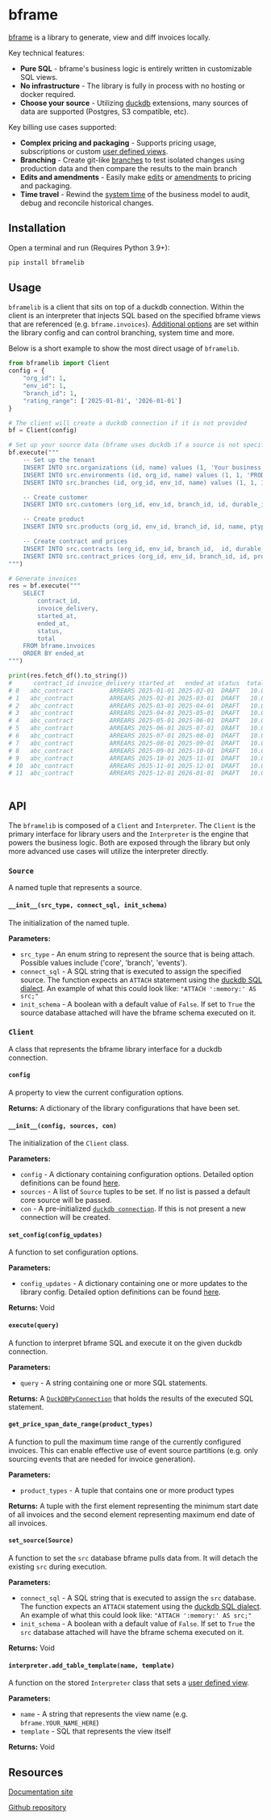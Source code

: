 # bframe

[bframe](https://bframe.work) is a library to generate, view and diff invoices locally.

Key technical features:
* **Pure SQL** - bframe's business logic is entirely written in customizable SQL views.
* **No infrastructure** - The library is fully in process with no hosting or docker required.
* **Choose your source** - Utilizing [duckdb](https://duckdb.org/) extensions, many sources of data are supported (Postgres, S3 compatible, etc).

Key billing use cases supported:
* **Complex pricing and packaging** - Supports pricing usage, subscriptions or custom [user defined views](https://bframe.work/features/user_defined_views.html).
* **Branching** - Create git-like [branches](https://bframe.work/features/branching.html) to test isolated changes using production data and then compare the results to the main branch
* **Edits and amendments** - Easily make [edits](https://bframe.work/features/edits.html) or [amendments](https://bframe.work/features/amendments.html) to pricing and packaging.
* **Time travel** - Rewind the [system time](https://bframe.work/features/system_time.html) of the business model to audit, debug and reconcile historical changes.

## Installation
Open a terminal and run (Requires Python 3.9+):

```bash
pip install bframelib
```

## Usage
`bframelib` is a client that sits on top of a duckdb connection. Within the client is an interpreter that injects SQL based on the specified bframe views that are referenced (e.g. ``bframe.invoices``). [Additional options](https://bframe.work/interface_api/variables.html) are set within the library config and can control branching, system time and more.

Below is a short example to show the most direct usage of `bframelib`.

```python
from bframelib import Client
config = {
    "org_id": 1,
    "env_id": 1,
    "branch_id": 1,
    "rating_range": ['2025-01-01', '2026-01-01']
}

# The client will create a duckdb connection if it is not provided
bf = Client(config)

# Set up your source data (bframe uses duckdb if a source is not specified)
bf.execute("""
    -- Set up the tenant
    INSERT INTO src.organizations (id, name) values (1, 'Your business');
    INSERT INTO src.environments (id, org_id, name) values (1, 1, 'PROD');
    INSERT INTO src.branches (id, org_id, env_id, name) values (1, 1, 1, 'main');

    -- Create customer
    INSERT INTO src.customers (org_id, env_id, branch_id, id, durable_id, name) values (1, 1, 1, 1, 'abc', 'Customer name');

    -- Create product
    INSERT INTO src.products (org_id, env_id, branch_id, id, name, ptype) values (1, 1, 1, 1, 'Item', 'FIXED');

    -- Create contract and prices
    INSERT INTO src.contracts (org_id, env_id, branch_id,  id, durable_id, customer_id, started_at, ended_at, effective_at) values (1, 1, 1, 1, 'abc_contract', 'abc', '2025-01-01', '2026-01-01', '2025-01-01');
    INSERT INTO src.contract_prices (org_id, env_id, branch_id, id, product_uid, contract_uid, price, invoice_delivery, invoice_schedule) values (1, 1, 1, 1, 1, 1, '10.00', 'ARREARS', 1);
""")

# Generate invoices
res = bf.execute("""
    SELECT 
        contract_id,
        invoice_delivery,
        started_at,
        ended_at,
        status,
        total
    FROM bframe.invoices
    ORDER BY ended_at
""")

print(res.fetch_df().to_string())
#      contract_id invoice_delivery started_at   ended_at status  total
# 0   abc_contract          ARREARS 2025-01-01 2025-02-01  DRAFT   10.0
# 1   abc_contract          ARREARS 2025-02-01 2025-03-01  DRAFT   10.0
# 2   abc_contract          ARREARS 2025-03-01 2025-04-01  DRAFT   10.0
# 3   abc_contract          ARREARS 2025-04-01 2025-05-01  DRAFT   10.0
# 4   abc_contract          ARREARS 2025-05-01 2025-06-01  DRAFT   10.0
# 5   abc_contract          ARREARS 2025-06-01 2025-07-01  DRAFT   10.0
# 6   abc_contract          ARREARS 2025-07-01 2025-08-01  DRAFT   10.0
# 7   abc_contract          ARREARS 2025-08-01 2025-09-01  DRAFT   10.0
# 8   abc_contract          ARREARS 2025-09-01 2025-10-01  DRAFT   10.0
# 9   abc_contract          ARREARS 2025-10-01 2025-11-01  DRAFT   10.0
# 10  abc_contract          ARREARS 2025-11-01 2025-12-01  DRAFT   10.0
# 11  abc_contract          ARREARS 2025-12-01 2026-01-01  DRAFT   10.0
    
```

## API
The `bframelib` is composed of a `Client` and `Interpreter`. The `Client` is the primary interface for library users and the `Interpreter` is the engine that powers the business logic. Both are exposed through the library but only more advanced use cases will utilize the interpreter directly.

### `Source`
A named tuple that represents a source.

#### `__init__(src_type, connect_sql, init_schema)`
The initialization of the named tuple.

**Parameters:**
* `src_type` - An enum string to represent the source that is being attach. Possible values include ('core', 'branch', 'events').
* `connect_sql` - A SQL string that is executed to assign the specified source. The function expects an `ATTACH` statement using the [duckdb SQL dialect](https://duckdb.org/docs/sql/statements/attach.html). An example of what this could look like: `"ATTACH ':memory:' AS src;"`
* `init_schema` - A boolean with a default value of `False`. If set to `True` the source database attached will have the bframe schema executed on it.

### `Client`
A class that represents the bframe library interface for a duckdb connection.

#### `config`
A property to view the current configuration options.

**Returns:**
A dictionary of the library configurations that have been set.

#### `__init__(config, sources, con)`
The initialization of the `Client` class.

**Parameters:**
* `config` - A dictionary containing configuration options. Detailed option definitions can be found [here](https://bframe.work/interface_api/variables.html).
* `sources` - A list of `Source` tuples to be set. If no list is passed a default core source will be passed.
* `con` - A pre-initialized [`duckdb connection`](https://duckdb.org/docs/api/python/reference/#duckdb.DuckDBPyConnection). If this is not present a new connection will be created.

#### `set_config(config_updates)`
A function to set configuration options.

**Parameters:**
* `config_updates` - A dictionary containing one or more updates to the library config. Detailed option definitions can be found [here](https://bframe.work/interface_api/variables.html).

**Returns:**
Void

#### `execute(query)`
A function to interpret bframe SQL and execute it on the given duckdb connection.

**Parameters:**
* `query` - A string containing one or more SQL statements.

**Returns:**
A [`DuckDBPyConnection`](https://duckdb.org/docs/api/python/reference/#duckdb.DuckDBPyConnection) that holds the results of the executed SQL statement.

#### `get_price_span_date_range(product_types)`
A function to pull the maximum time range of the currently configured invoices. This can enable effective use of event source partitions (e.g. only sourcing events that are needed for invoice generation).

**Parameters:**
* `product_types` - A tuple that contains one or more product types

**Returns:**
A tuple with the first element representing the minimum start date of all invoices and the second element representing maximum end date of all invoices.

#### `set_source(Source)`
A function to set the `src` database bframe pulls data from. It will detach the existing `src` during execution.

**Parameters:**
* `connect_sql` - A SQL string that is executed to assign the `src` database. The function expects an `ATTACH` statement using the [duckdb SQL dialect](https://duckdb.org/docs/sql/statements/attach.html). An example of what this could look like: `"ATTACH ':memory:' AS src;"`
* `init_schema` - A boolean with a default value of `False`. If set to `True` the `src` database attached will have the bframe schema executed on it.

**Returns:**
Void

#### `interpreter.add_table_template(name, template)`
A function on the stored `Interpreter` class that sets a [user defined view](https://bframe.work/features/user_defined_view.html).

**Parameters:**
* `name` - A string that represents the view name (e.g. `bframe.YOUR_NAME_HERE`)
* `template` - SQL that represents the view itself

**Returns:**
Void

## Resources

[Documentation site](https://bframe.work)

[Github repository](https://github.com/amaxwellblair/bframelib)
